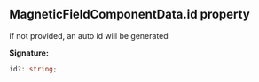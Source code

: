 
## MagneticFieldComponentData.id property

if not provided, an auto id will be generated

**Signature:**

```typescript
id?: string;
```
